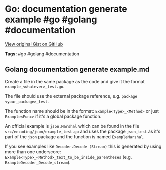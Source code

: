 # Go: documentation generate example #go #golang #documentation

[View original Gist on GitHub](https://gist.github.com/Integralist/c1cedc3f45264d7ee78f33915a2e2b58)

**Tags:** #go #golang #documentation

## Golang documentation generate example.md

Create a file in the same package as the code and give it the format `example_<whatever>_test.go`.

The file should use the external package reference, e.g. `package <your_package>_test`.

The function name should be in the format: `Example<Type>_<Method>` or just `Example<Func>` if it's a global package function.

An official example is `json.Marshal` which can be found in the file `src/encoding/json/example_test.go` and uses the package `json_test` as it's part of the `json` package and the function is named `ExampleMarshal`.

If you see examples like `Decoder.Decode (Stream)` this is generated by using more than one underscore: `Example<Type>_<Method>_text_to_be_inside_parentheses` (e.g. `ExampleDecoder_Decode_stream`).

